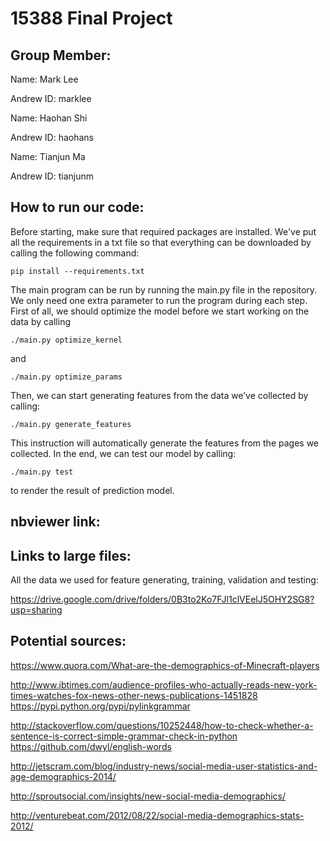 # 15388 Final Project

## Group Member:
Name: Mark Lee

Andrew ID: marklee

Name: Haohan Shi

Andrew ID: haohans

Name: Tianjun Ma

Andrew ID: tianjunm

## How to run our code:
Before starting, make sure that required packages are installed. We've put all the requirements in a txt file so that everything can be downloaded by calling the following command:
```terminal
pip install --requirements.txt
```
The main program can be run by running the main.py file in the repository. We only need one extra parameter to run the program during each step. 
First of all, we should optimize the model before we start working on the data by calling
```terminal
./main.py optimize_kernel
```
and
```terminal
./main.py optimize_params
```
Then, we can start generating features from the data we’ve collected by calling:
```terminal
./main.py generate_features
```

This instruction will automatically generate the features from the pages we collected.
In the end, we can test our model by calling:
```terminal
./main.py test
```
to render the result of prediction model.

## nbviewer link:

## Links to large files:
All the data we used for feature generating, training, validation and testing:

https://drive.google.com/drive/folders/0B3to2Ko7FJl1clVEelJ5OHY2SG8?usp=sharing

## Potential sources:
https://www.quora.com/What-are-the-demographics-of-Minecraft-players

http://www.ibtimes.com/audience-profiles-who-actually-reads-new-york-times-watches-fox-news-other-news-publications-1451828
https://pypi.python.org/pypi/pylinkgrammar

http://stackoverflow.com/questions/10252448/how-to-check-whether-a-sentence-is-correct-simple-grammar-check-in-python
https://github.com/dwyl/english-words

http://jetscram.com/blog/industry-news/social-media-user-statistics-and-age-demographics-2014/

http://sproutsocial.com/insights/new-social-media-demographics/

http://venturebeat.com/2012/08/22/social-media-demographics-stats-2012/

